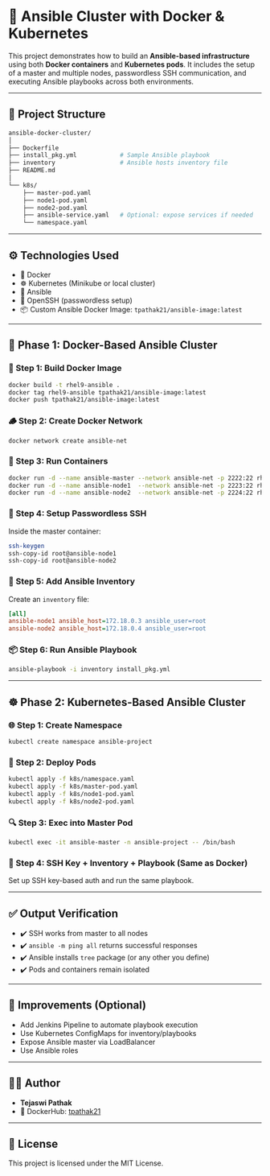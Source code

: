 # 🧠 Ansible Cluster with Docker & Kubernetes

This project demonstrates how to build an **Ansible-based infrastructure** using both **Docker containers** and **Kubernetes pods**. It includes the setup of a master and multiple nodes, passwordless SSH communication, and executing Ansible playbooks across both environments.

---

## 📁 Project Structure

```bash
ansible-docker-cluster/
│
├── Dockerfile
├── install_pkg.yml            # Sample Ansible playbook
├── inventory                  # Ansible hosts inventory file
├── README.md
│
└── k8s/
    ├── master-pod.yaml
    ├── node1-pod.yaml
    ├── node2-pod.yaml
    ├── ansible-service.yaml   # Optional: expose services if needed
    └── namespace.yaml
```

---

## ⚙️ Technologies Used

- 🐳 Docker
- ☸️ Kubernetes (Minikube or local cluster)
- 🔧 Ansible
- 🔐 OpenSSH (passwordless setup)
- 📦 Custom Ansible Docker Image: `tpathak21/ansible-image:latest`

---

## 🔧 Phase 1: Docker-Based Ansible Cluster

### 🧱 Step 1: Build Docker Image

```bash
docker build -t rhel9-ansible .
docker tag rhel9-ansible tpathak21/ansible-image:latest
docker push tpathak21/ansible-image:latest
```

### 🪵 Step 2: Create Docker Network

```bash
docker network create ansible-net
```

### 🚀 Step 3: Run Containers

```bash
docker run -d --name ansible-master --network ansible-net -p 2222:22 rhel9-ansible
docker run -d --name ansible-node1  --network ansible-net -p 2223:22 rhel9-ansible
docker run -d --name ansible-node2  --network ansible-net -p 2224:22 rhel9-ansible
```

### 🔑 Step 4: Setup Passwordless SSH

Inside the master container:

```bash
ssh-keygen
ssh-copy-id root@ansible-node1
ssh-copy-id root@ansible-node2
```

### 📄 Step 5: Add Ansible Inventory

Create an `inventory` file:

```ini
[all]
ansible-node1 ansible_host=172.18.0.3 ansible_user=root
ansible-node2 ansible_host=172.18.0.4 ansible_user=root
```

### 📦 Step 6: Run Ansible Playbook

```bash
ansible-playbook -i inventory install_pkg.yml
```

---

## ☸️ Phase 2: Kubernetes-Based Ansible Cluster

### 🌐 Step 1: Create Namespace

```bash
kubectl create namespace ansible-project
```

### 📄 Step 2: Deploy Pods

```bash
kubectl apply -f k8s/namespace.yaml
kubectl apply -f k8s/master-pod.yaml
kubectl apply -f k8s/node1-pod.yaml
kubectl apply -f k8s/node2-pod.yaml
```

### 🔍 Step 3: Exec into Master Pod

```bash
kubectl exec -it ansible-master -n ansible-project -- /bin/bash
```

### 🔑 Step 4: SSH Key + Inventory + Playbook (Same as Docker)

Set up SSH key-based auth and run the same playbook.

---

## ✅ Output Verification

- ✔️ SSH works from master to all nodes
- ✔️ `ansible -m ping all` returns successful responses
- ✔️ Ansible installs `tree` package (or any other you define)
- ✔️ Pods and containers remain isolated

---

## 📌 Improvements (Optional)

- Add Jenkins Pipeline to automate playbook execution
- Use Kubernetes ConfigMaps for inventory/playbooks
- Expose Ansible master via LoadBalancer
- Use Ansible roles

---

## 👨‍💻 Author

- **Tejaswi Pathak**  
- 🔗 DockerHub: [tpathak21](https://hub.docker.com/u/tpathak21)

---

## 📜 License

This project is licensed under the MIT License.

